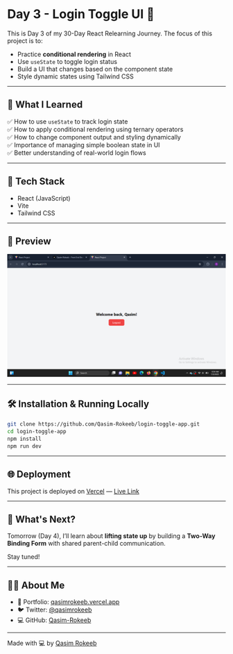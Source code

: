 
# Day 3 - Login Toggle UI 🔐

This is Day 3 of my 30-Day React Relearning Journey. The focus of this project is to:

- Practice **conditional rendering** in React
- Use `useState` to toggle login status
- Build a UI that changes based on the component state
- Style dynamic states using Tailwind CSS

---

## 🚀 What I Learned

✅ How to use `useState` to track login state  
✅ How to apply conditional rendering using ternary operators  
✅ How to change component output and styling dynamically  
✅ Importance of managing simple boolean state in UI  
✅ Better understanding of real-world login flows

---

## 🧠 Tech Stack

- React (JavaScript)
- Vite
- Tailwind CSS

---

## 📸 Preview

![App Preview](https://raw.githubusercontent.com/Qasim-Rokeeb/login-toggle-app/main/screenshot.png)

---

## 🛠️ Installation & Running Locally

```bash
git clone https://github.com/Qasim-Rokeeb/login-toggle-app.git
cd login-toggle-app
npm install
npm run dev
````

---

## 🌐 Deployment

This project is deployed on [Vercel](https://vercel.com/) — [Live Link](https://qasimrokeeb-login-toggle-app.vercel.app/)

---

## 🔮 What's Next?

Tomorrow (Day 4), I’ll learn about **lifting state up** by building a **Two-Way Binding Form** with shared parent-child communication.

Stay tuned!

---

## 🙋‍♂️ About Me

* 🔗 Portfolio: [qasimrokeeb.vercel.app](https://qasimrokeeb.vercel.app)
* 🐦 Twitter: [@qasimrokeeb](https://x.com/qasimrokeeb)
* 💻 GitHub: [Qasim-Rokeeb](https://github.com/Qasim-Rokeeb)

---

Made with 💻 by [Qasim Rokeeb](https://github.com/Qasim-Rokeeb)

```

